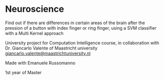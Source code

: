 # Neuroscience
Find out if there are differences in certain areas of the brain after the pression of a button with index finger or ring finger, using a SVM classifier with a Multi Kernel approach

University project for Computation Intelligence course, in collaboration with Dr. Giancarlo Valente of Maastricht university
giancarlo.valente@maastrichtuniversity.nl

Made with Emanuele Russomanno

1st year of Master
